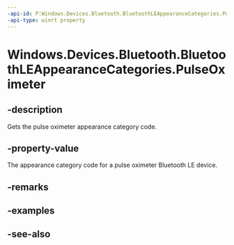 ```yaml
---
-api-id: P:Windows.Devices.Bluetooth.BluetoothLEAppearanceCategories.PulseOximeter
-api-type: winrt property
---
```


<!-- Property syntax
public ushort PulseOximeter { get; }
-->

# Windows.Devices.Bluetooth.BluetoothLEAppearanceCategories.PulseOximeter

## -description
Gets the pulse oximeter appearance category code.

## -property-value
The appearance category code for a pulse oximeter Bluetooth LE device.

## -remarks

## -examples

## -see-also

